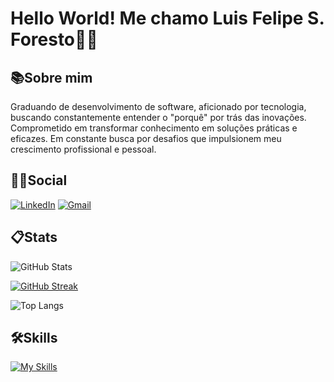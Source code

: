 # Hello World! Me chamo Luis Felipe S. Foresto👋🏼
## 📚Sobre mim
Graduando de desenvolvimento de software, aficionado por tecnologia, buscando constantemente entender o "porquê" por trás das inovações. Comprometido em transformar conhecimento em soluções práticas e eficazes. Em constante busca por desafios que impulsionem meu crescimento profissional e pessoal.

##  🤝🏼Social 
[![LinkedIn](https://img.shields.io/badge/LinkedIn-bf0000?style=for-the-badge&logo=linkedin&logoColor=white)](https://www.linkedin.com/in/lu%C3%ADs-felipe-sousa-foresto-b403132b6)
[![Gmail](https://img.shields.io/badge/Gmail-bf0000?style=for-the-badge&logo=gmail&logoColor=white)](mailto:luisf.foresto@gmail.com)

## 📋Stats
![GitHub Stats](https://github-readme-stats.vercel.app/api?username=HttpsFelps&theme=transparent&bg_color=242424&border_color=890909&show_icons=true&icon_color=bf0000&title_color=bf0000&text_color=FFF)

[![GitHub Streak](https://streak-stats.demolab.com?user=HttpsFelps&theme=soft-green&date_format=j%20M%5B%20Y%5D&background=242424&border=BF0000&stroke=BF0000&ring=BF0000&fire=EBCD40&currStreakNum=EB6D6D&sideNums=EB5454&currStreakLabel=BF0000&sideLabels=BF0000)](https://git.io/streak-stats)

![Top Langs](https://github-readme-stats-git-masterrstaa-rickstaa.vercel.app/api/top-langs/?username=HttpsFelps&layout=compact&bg_color=242424&border_color=890909&title_color=bf0000&text_color=FFF)


## 🛠️Skills
[![My Skills](https://skillicons.dev/icons?i=html,css,js,py,git,github,vscode)](https://skillicons.dev)

